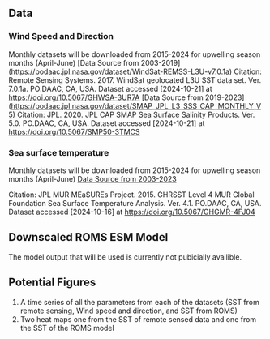 ## Data 
### Wind Speed and Direction
Monthly datasets will be downloaded from 2015-2024 for upwelling season months (April-June)
[Data Source from 2003-2019] (https://podaac.jpl.nasa.gov/dataset/WindSat-REMSS-L3U-v7.0.1a)
Citation: Remote Sensing Systems. 2017. WindSat geolocated L3U SST data set. Ver. 7.0.1a. PO.DAAC, CA, USA. Dataset accessed [2024-10-21] at https://doi.org/10.5067/GHWSA-3UR7A
[Data Source from 2019-2023] (https://podaac.jpl.nasa.gov/dataset/SMAP_JPL_L3_SSS_CAP_MONTHLY_V5)
Citation: JPL. 2020. JPL CAP SMAP Sea Surface Salinity Products. Ver. 5.0. PO.DAAC, CA, USA. Dataset accessed [2024-10-21] at https://doi.org/10.5067/SMP50-3TMCS
### Sea surface temperature 
Monthly datasets will be downloaded from 2015-2024 for upwelling season months (April-June)
[Data Source from 2003-2023](https://podaac.jpl.nasa.gov/dataset/MUR-JPL-L4-GLOB-v4.1)

Citation: JPL MUR MEaSUREs Project. 2015. GHRSST Level 4 MUR Global Foundation Sea Surface Temperature Analysis. Ver. 4.1. PO.DAAC, CA, USA. Dataset accessed [2024-10-16] at https://doi.org/10.5067/GHGMR-4FJ04

## Downscaled ROMS ESM Model 
The model output that will be used is currently not pubicially availible. 

## Potential Figures
1) A time series of all the parameters from each of the datasets (SST from remote sensing, Wind speed and direction, and SST from ROMS)
2) Two heat maps one from the SST of remote sensed data and one from the SST of the ROMS model 

